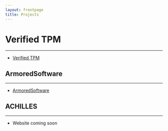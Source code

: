 ```yaml
---
layout: frontpage
title: Projects
---
```


# Verified TPM

-----


* [Verified TPM](http://palexand.github.io/verified-tpm12)

## ArmoredSoftware

-----

* [ArmoredSoftware](http://armoredsoftware.github.io/ArmoredSoftware)

## ACHILLES

-----

* Website coming soon
